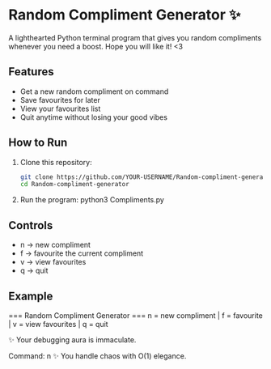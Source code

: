 # Random Compliment Generator ✨

A lighthearted Python terminal program that gives you random compliments whenever you need a boost. Hope you will like it! <3

## Features
- Get a new random compliment on command
- Save favourites for later
- View your favourites list
- Quit anytime without losing your good vibes

## How to Run
1. Clone this repository:
   ```bash
   git clone https://github.com/YOUR-USERNAME/Random-compliment-generator.git
   cd Random-compliment-generator
   
2. Run the program: python3 Compliments.py

## Controls
- n → new compliment
- f → favourite the current compliment
- v → view favourites
- q → quit

## Example
=== Random Compliment Generator ===
n = new compliment | f = favourite | v = view favourites | q = quit

✨ Your debugging aura is immaculate.

Command: n
✨ You handle chaos with O(1) elegance.
